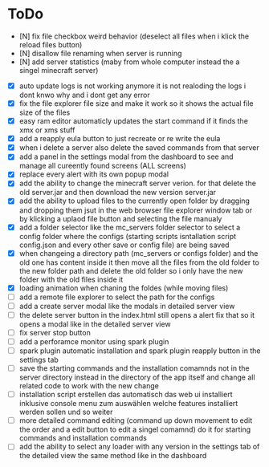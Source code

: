 # ToDo

- [N] fix file checkbox weird behavior (deselect all files when i klick the reload files button)
- [N] disallow file renaming when server is running
- [N] add server statistics (maby from whole computer instead the a singel minecraft server)
- [X] auto update logs is not working anymore it is not realoding the logs i dont knwo why and i dont get any error
- [X] fix the file explorer file size and make it work so it shows the actual file size of the files
- [X] easy ram editor automaticly updates the start command if it finds the xmx or xms stuff
- [X] add a reapply eula button to just recreate or re write the eula
- [X] when i delete a server also delete the saved commands from that server
- [X] add a panel in the settings modal from the dashboard to see and manage all cureently found screens (ALL screens)
- [X] replace every alert with its own popup modal
- [X] add the ability to change the minecraft server verion. for that delete the old server.jar and then download the new version server.jar
- [X] add the ability to upload files to the currently open folder by dragging and dropping them jsut in the web browser file explorer window tab or by klicking a uplaod file button and selecting the file manualy
- [X] add a folder selector like the mc_servers folder selector to select a config folder where the configs (starting scripts isntallation script config.json and every other save or config file) are being saved
- [X] when changeing a directory path (mc_servers or configs folder) and the old one has content inside it then move all the files from the old folder to the new folder path and delete the old folder so i only have the new folder with the old files inside it
- [X] loading animation when chaning the foldes (while moving files)
- [ ] add a remote file explorer to select the path for the configs
- [ ] add a create server modal like the modals in detailed server view
- [ ] the delete server button in the index.html still opens a alert fix that so it opens a modal like in the detailed server view
- [ ] fix server stop button
- [ ] add a perforamce monitor using spark plugin
- [ ] spark plugin automatic installation and spark plugin reapply button in the settings tab
- [ ] save the starting commands and the installation comamnds not in the server directory instead in the directory of the app itself and change all related code to work with the new change
- [ ] installation script erstellen das automatisch das web ui installiert inklusive console menu zum auswählen welche features installiert werden sollen und so weiter
- [ ] more detailed command editing (command up down movement to edit the order and a edit button to edit a singel comamnd) do it for starting commands and installation commands
- [ ] add the ability to select any loader with any version in the settings tab of the detailed view the same method like in the dashboard
